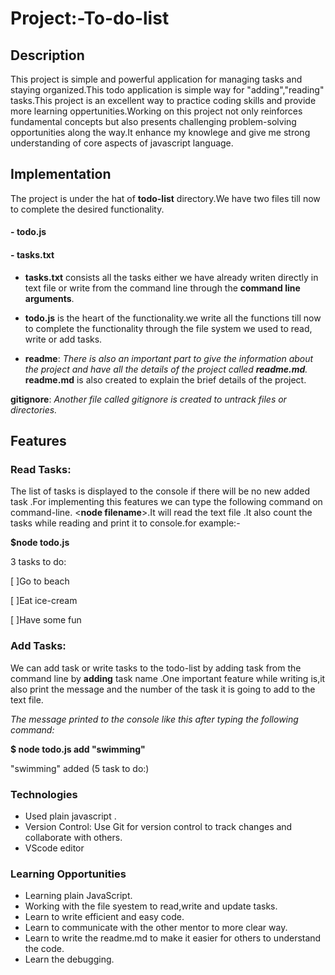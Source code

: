 # Project:-To-do-list
## Description
This project is  simple and powerful application for managing tasks and staying organized.This todo application is simple way  for "adding","reading" tasks.This project is an excellent way to practice coding skills and provide more learning oppertunities.Working on this project not only reinforces fundamental concepts but also presents challenging problem-solving opportunities along the way.It enhance my knowlege and give me strong understanding of core aspects of javascript language.
## Implementation  
The project is under the hat of **todo-list** directory.We have two files till now to complete the desired functionality.
####   - **todo.js**
####   - **tasks.txt**

- **tasks.txt** consists all the tasks  either we have already writen directly in text file or write from the command line through the **command line arguments**.

- **todo.js** is the heart of the functionality.we write all the functions till now to complete the functionality through the file system we used to read, write or add tasks.

- **readme**: *There is also an important part to give the information about the project and have all the details of the project called **readme.md**.* **readme.md** is also created to explain the brief details of the project.

 **gitignore**: *Another file called gitignore is created to untrack files or directories.*
## Features
### Read Tasks:  
The list of tasks is displayed to the console if there will be no new added task .For implementing this features we can type the  following command on command-line. <**node filename**>.It will read the text file .It also count the tasks while reading and print it to console.for example:-

**$node todo.js**

3 tasks to do:

[ ]Go to beach

[ ]Eat ice-cream

[ ]Have some fun

### Add Tasks: 
We can add task or write tasks to the todo-list by adding task from the command line by  **adding** task name .One important feature while writing is,it also print the message and the number of the task it is going to  add to the text file.

*The message printed to the console like this after typing the  following command:*

**$ node todo.js add "swimming"**

"swimming" added (5 task to do:)

### Technologies
- Used plain javascript .
- Version Control: Use Git for version control to track changes and collaborate with others. 
- VScode editor
### Learning Opportunities
- Learning plain JavaScript.
- Working with the file syestem to read,write and update tasks.
- Learn to write efficient and easy code.
- Learn to communicate with the other mentor to more clear way.
- Learn to write the readme.md to make it easier for others to understand the code.
- Learn the debugging.  
